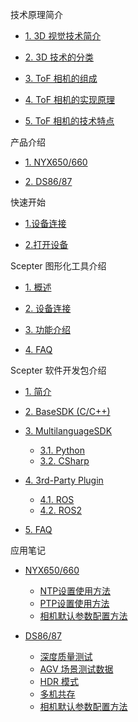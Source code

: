技术原理简介

- [1. 3D 视觉技术简介](zh-cn/ToFBasicPrinciple/3DTecIntroduction.md)

* [2. 3D 技术的分类](zh-cn/ToFBasicPrinciple/3DTecClassification.md)

- [3. ToF 相机的组成](zh-cn/ToFBasicPrinciple/ToFComposition.md)

* [4. ToF 相机的实现原理](zh-cn/ToFBasicPrinciple/ToFPrinciple.md)

- [5. ToF 相机的技术特点](zh-cn/ToFBasicPrinciple/ToFFeatures.md)

产品介绍

- [1. NYX650/660](zh-cn/ProductIntroduction/NYX650,660.md)

* [2. DS86/87](zh-cn/ProductIntroduction/DS86,87.md)

快速开始

- [1.设备连接](zh-cn/Quickstart/Quickstart#_1-设备连接)

- [2.打开设备](zh-cn/Quickstart/Quickstart#_2-打开设备)

Scepter 图形化工具介绍

- [1. 概述](zh-cn/ScepterGUITool/Overview.md)

* [2. 设备连接](zh-cn/ScepterGUITool/DeviceConnection.md)

- [3. 功能介绍](zh-cn/ScepterGUITool/FunctionIntroduction.md)

* [4. FAQ](zh-cn/ScepterGUITool/FAQ.md)

Scepter 软件开发包介绍

- [1. 简介](zh-cn/ScepterSDK/Overview.md)

* [2. BaseSDK (C/C++)](zh-cn/ScepterSDK/BaseSDK.md)

- [3. MultilanguageSDK](zh-cn/ScepterSDK/MultilanguageSDK/Overview.md)

  - [3.1. Python](zh-cn/ScepterSDK/MultilanguageSDK/Python.md)

  * [3.2. CSharp](zh-cn/ScepterSDK/MultilanguageSDK/CSharp.md)

* [4. 3rd-Party Plugin](zh-cn/ScepterSDK/3rd-Party-Plugin/Overview.md)

  - [4.1. ROS](zh-cn/ScepterSDK/3rd-Party-Plugin/ROS.md)

  * [4.2. ROS2](zh-cn/ScepterSDK/3rd-Party-Plugin/ROS2.md)

- [5. FAQ](zh-cn/ScepterSDK/FAQ.md)

应用笔记

- [NYX650/660](javascript:;)

  * [NTP设置使用方法](zh-cn/ApplicationNote/NYX650&660/NTP-client-configuration.md)

  - [PTP设置使用方法](zh-cn/ApplicationNote/NYX650&660/PTP-client-configuration.md)

  * [相机默认参数配置方法](zh-cn/ApplicationNote/NYX650&660/Device-initialization-parameter-method.md)

* [DS86/87](javascript:;)

  - [深度质量测试](zh-cn/ApplicationNote/DS86&87/Depth-Quality-Test.md)

  * [AGV 场景测试数据](zh-cn/ApplicationNote/DS86&87/AGV-scene-Testing-Data.md)

  - [HDR 模式](zh-cn/ApplicationNote/DS86&87/HDR-Mode.md)

  * [多机共存](zh-cn/ApplicationNote/DS86&87/Multi-Cameras-Coexist.md)

  - [相机默认参数配置方法](zh-cn/ApplicationNote/NYX650&660/Device-initialization-parameter-method.md)
